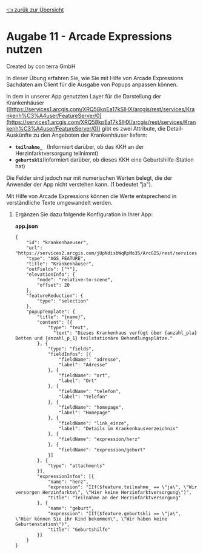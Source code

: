 [:point_left: zurük zur Übersicht](README.md)

Augabe 11 - Arcade Expressions nutzen
========================================================

Created by con terra GmbH

In dieser Übung erfahren Sie, wie Sie mit Hilfe von Arcade Expressions Sachdaten am Client für die Ausgabe von Popups anpassen können.

In dem in unserer App genutzten Layer für die Darstellung der Krankenhäuser ([https://services1.arcgis.com/XRQ58kpEa17kSlHX/arcgis/rest/services/Krankenh%C3%A4user/FeatureServer/0](https://services1.arcgis.com/XRQ58kpEa17kSlHX/arcgis/rest/services/Krankenh%C3%A4user/FeatureServer/0)) gibt es zwei Attribute, die Detail-Auskünfte zu den Angeboten der Krankenhäuser liefern:

-   **`teilnahme_ `** (Informiert darüber, ob das KKH an der Herzinfarktversorgung teilnimmt)
-   **`geburtskli`**(Informiert darüber, ob dieses KKH eine Geburtshilfe-Station hat)

Die Felder sind jedoch nur mit numerischen Werten belegt, die der Anwender der App nicht verstehen kann. (1 bedeutet "ja").

Mit Hilfe von Arcade Expressions können die Werte entsprechend in verständliche Texte umgewandelt werden.

1.  Ergänzen Sie dazu folgende Konfiguration in Ihrer App:

    **app.json**

    ``` {.syntaxhighlighter-pre data-syntaxhighlighter-params="brush: js; gutter: false; theme: Confluence" data-theme="Confluence"}
    {
        "id": "krankenhaeuser",
        "url": "https://services2.arcgis.com/jUpNdisbWqRpMo35/ArcGIS/rest/services/HH_Krankenh%c3%a4user_2016/FeatureServer",
        "type": "AGS_FEATURE",
        "title": "Krankenhäuser",
        "outFields": ["*"],
        "elevationInfo": {
            "mode": "relative-to-scene",
            "offset": 20
        },
        "featureReduction": {
            "type": "selection"
        },
        "popupTemplate": {
            "title": "{name}",
            "content": [{
                "type": "text",
                  "text": "Dieses Krankenhaus verfügt über {anzahl_pla} Betten und {anzahl_p_1} teilstationäre Behandlungsplätze."
            }, {
                "type": "fields",
                "fieldInfos": [{
                    "fieldName": "adresse",
                    "label": "Adresse"
                }, {
                    "fieldName": "ort",
                    "label": "Ort"
                }, {
                    "fieldName": "telefon",
                    "label": "Telefon"
                }, {
                    "fieldName": "homepage",
                    "label": "Homepage"
                }, {
                    "fieldName": "link_einze",
                    "label": "Details im Krankenhausverzeichnis"
                }, {
                    "fieldName": "expression/herz"
                }, {
                    "fieldName": "expression/geburt"
                }]
            }, {
                "type": "attachments"
            }],
            "expressionInfos": [{
                "name": "herz",
                "expression": "IIf($feature.teilnahme_ == \"ja\", \"Wir versorgen Herzinfarkte\", \"Hier keine Herzinfarktversorgung\")",
                "title": "Teilnahme an der Herzinfarktversorgung"
            }, {
                "name": "geburt",
                "expression": "IIf($feature.geburtskli == \"ja\", \"Hier können Sie ihr Kind bekommen\", \"Wir haben keine Geburtenstation\")",
                "title": "Geburtshilfe"
            }]
        }
    }
    ```

